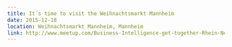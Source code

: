 ```yaml
---
title: It´s time to visit the Weihnachtsmarkt Mannheim
date: 2015-12-18
location: Weihnachtsmarkt Mannheim, Mannheim
link: http://www.meetup.com/Business-Intelligence-get-together-Rhein-Neckar/events/227379878/
---
```


